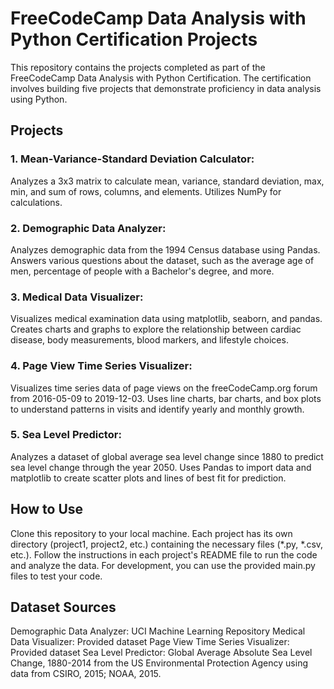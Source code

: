 # FreeCodeCamp Data Analysis with Python Certification Projects
This repository contains the projects completed as part of the FreeCodeCamp Data Analysis with Python Certification. The certification involves building five projects that demonstrate proficiency in data analysis using Python.

## Projects
### 1. Mean-Variance-Standard Deviation Calculator:

Analyzes a 3x3 matrix to calculate mean, variance, standard deviation, max, min, and sum of rows, columns, and elements.
Utilizes NumPy for calculations.

### 2. Demographic Data Analyzer:

Analyzes demographic data from the 1994 Census database using Pandas.
Answers various questions about the dataset, such as the average age of men, percentage of people with a Bachelor's degree, and more.

### 3. Medical Data Visualizer:

Visualizes medical examination data using matplotlib, seaborn, and pandas.
Creates charts and graphs to explore the relationship between cardiac disease, body measurements, blood markers, and lifestyle choices.

### 4. Page View Time Series Visualizer:

Visualizes time series data of page views on the freeCodeCamp.org forum from 2016-05-09 to 2019-12-03.
Uses line charts, bar charts, and box plots to understand patterns in visits and identify yearly and monthly growth.

### 5. Sea Level Predictor:

Analyzes a dataset of global average sea level change since 1880 to predict sea level change through the year 2050.
Uses Pandas to import data and matplotlib to create scatter plots and lines of best fit for prediction.

## How to Use
Clone this repository to your local machine.
Each project has its own directory (project1, project2, etc.) containing the necessary files (*.py, *.csv, etc.).
Follow the instructions in each project's README file to run the code and analyze the data.
For development, you can use the provided main.py files to test your code.

## Dataset Sources
Demographic Data Analyzer: UCI Machine Learning Repository
Medical Data Visualizer: Provided dataset
Page View Time Series Visualizer: Provided dataset
Sea Level Predictor: Global Average Absolute Sea Level Change, 1880-2014 from the US Environmental Protection Agency using data from CSIRO, 2015; NOAA, 2015.
